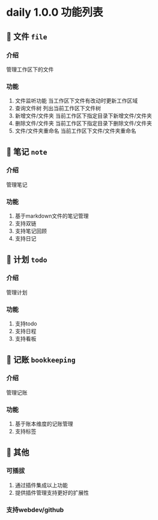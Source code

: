 # daily 1.0.0 功能列表

## 🚧 文件 `file`

### 介绍

管理工作区下的文件

### 功能

1. 文件监听功能
    当工作区下文件有改动时更新工作区域
2. 查询文件树
    列出当前工作区下文件树
2. 新增文件/文件夹
    当前工作区下指定目录下新增文件/文件夹
3. 删除文件/文件夹
    当前工作区下指定目录下删除文件/文件夹
4. 文件/文件夹重命名
    当前工作区下文件/文件夹重命名
    
## 🚧 笔记 `note`

### 介绍

管理笔记

### 功能

1. 基于markdown文件的笔记管理
2. 支持双链
3. 支持笔记回顾
4. 支持日记

## 🚧 计划 `todo`

### 介绍

管理计划

### 功能

1. 支持todo
2. 支持日程
3. 支持看板

## 🚧 记账 `bookkeeping`

### 介绍

管理记账

### 功能

1. 基于账本维度的记账管理
2. 支持标签

## 🚧 其他 

### 可插拔

1. 通过插件集成以上功能
2. 提供插件管理支持更好的扩展性

### 支持webdev/github